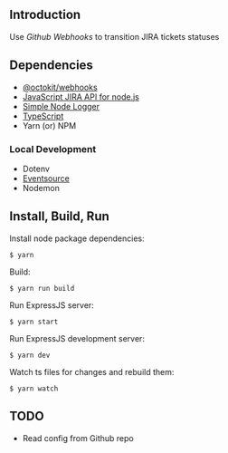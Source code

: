 ## Introduction

Use *Github Webhooks* to transition JIRA tickets statuses

## Dependencies

* [@octokit/webhooks](https://github.com/octokit/webhooks.js)
* [JavaScript JIRA API for node.js](https://jira-node.github.io/)
* [Simple Node Logger](https://github.com/darrylwest/simple-node-logger)
* [TypeScript](https://www.typescriptlang.org/)
* Yarn (or) NPM

### Local Development
* Dotenv
* [Eventsource](https://github.com/EventSource/eventsource)
* Nodemon

## Install, Build, Run

Install node package dependencies:

`$ yarn`

Build:

`$ yarn run build`

Run ExpressJS server:

`$ yarn start`

Run ExpressJS development server:

`$ yarn dev`

Watch ts files for changes and rebuild them:

`$ yarn watch`

## TODO

- Read config from Github repo